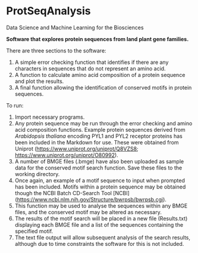 # ProtSeqAnalysis
Data Science and Machine Learning for the Biosciences

**Software that explores protein sequences from land plant gene families.** 

There are three sections to the software:
1. A simple error checking function that identifies if there are any characters in sequences that do not represent an amino acid.
2. A function to calculate amino acid composition of a protein sequence and plot the results.
3. A final function allowing the identification of conserved motifs in protein sequences.

To run:
1. Import necessary programs.
2. Any protein sequence may be run through the error checking and amino acid composition functions. Example protein sequences derived from *Arabidopsis thaliana* encoding PYL1 and PYL2 receptor proteins has been included in the Markdown for use. These were obtained from Uniprot (https://www.uniprot.org/uniprot/Q8VZS8; https://www.uniprot.org/uniprot/O80992).
3. A number of BMGE files (.bmge) have also been uploaded as sample data for the conserved motif search function. Save these files to the working directory.
4. Once again, an example of a motif sequence to input when prompted has been included. Motifs within a protein sequence may be obtained though the NCBI Batch CD-Search Tool [NCBI] (https://www.ncbi.nlm.nih.gov/Structure/bwrpsb/bwrpsb.cgi).
5. This function may be used to analyse the sequences within any BMGE files, and the conserved motif may be altered as necessary.
6. The results of the motif search will be placed in a new file (Results.txt) displaying each BMGE file and a list of the sequences containing the specified motif.
7. The text file output will allow subsequent analysis of the search results, although due to time constraints the software for this is not included.
